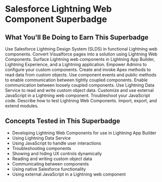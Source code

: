 # Salesforce Lightning Web Component Superbadge

## What You'll Be Doing to Earn This Superbadge
Use Salesforce Lightning Design System (SLDS) in functional Lightning web components.
Convert Visualforce pages into a solution using Lightning Web Components.
Surface Lightning web components in Lightning App Builder, Lightning Experience, and a Lightning application.
Empower Admins to configure your custom components.
Create and invoke Apex methods to read data from custom objects.
Use component events and public methods to enable communication between tightly coupled components.
Enable communication between loosely coupled components.
Use Lightning Data Service to read and write custom object data.
Customize and use external JavaScript in a Lightning web component.
Troubleshoot your JavaScript code.
Describe how to test Lightning Web Components.
Import, export, and extend modules.

## Concepts Tested in This Superbadge
- Developing Lightning Web Components for use in Lightning App Builder
- Using Lightning Data Service
- Using JavaScript to handle user interactions
- Troubleshooting components
- Showing and hiding UX controls dynamically
- Reading and writing custom object data
- Communicating between components
- Using native Salesforce functionality
- Using external JavaScript in a Lightning web component
